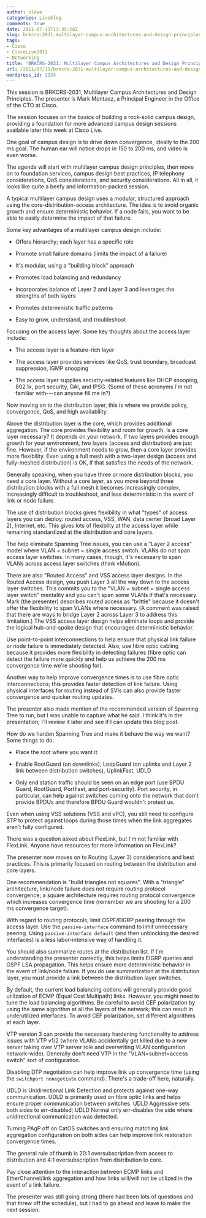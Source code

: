 ```yaml
---
author: slowe
categories: Liveblog
comments: true
date: 2011-07-11T13:35:28Z
slug: brkcrs-2031-multilayer-campus-architectures-and-design-principles
tags:
- Cisco
- CiscoLive2011
- Networking
title: 'BRKCRS-2031: Multilayer Campus Architectures and Design Principles'
url: /2011/07/11/brkcrs-2031-multilayer-campus-architectures-and-design-principles/
wordpress_id: 2324
---
```


This session is BRKCRS-2031, Multilayer Campus Architectures and Design Principles. The presenter is Mark Montaez, a Principal Engineer in the Office of the CTO at Cisco.

The session focuses on the basics of building a rock-solid campus design, providing a foundation for more advanced campus design sessions available later this week at Cisco Live.

One goal of campus design is to drive down convergence, ideally to the 200 ms goal. The human ear will notice drops in 150 to 200 ms, and video is even worse.

The agenda will start with multilayer campus design principles, then move on to foundation services, campus design best practices, IP telephony considerations, QoS considerations, and security considerations. All in all, it looks like quite a beefy and information-packed session.

A typical multilayer campus design uses a modular, structured approach using the core-distribution-access architecture. The idea is to avoid organic growth and ensure deterministic behavior. If a node fails, you want to be able to easily determine the impact of that failure.

Some key advantages of a multilayer campus design include:

* Offers hierarchy; each layer has a specific role

* Promote small failure domains (limits the impact of a failure)

* It's modular, using a "building block" approach

* Promotes load balancing and redundancy

* Incorporates balance of Layer 2 and Layer 3 and leverages the strengths of both layers

* Promotes deterministic traffic patterns

* Easy to grow, understand, and troubleshoot

Focusing on the access layer. Some key thoughts about the access layer include:

* The access layer is a feature-rich layer

* The access layer provides services like QoS, trust boundary, broadcast suppression, IGMP snooping

* The access layer supplies security-related features like DHCP snooping, 802.1x, port security, DAI, and IPSG. (Some of these acronyms I'm not familiar with---can anyone fill me in?)

Now moving on to the distribution layer, this is where we provide policy, convergence, QoS, and high availability.

Above the distribution layer is the core, which provides additional aggregation. The core provides flexibility and room for growth. Is a core layer necessary? It depends on your network. If two layers provides enough growth for your environment, two layers (access and distribution) are just fine. However, if the environment needs to grow, then a core layer provides more flexibility. Even using a full mesh with a two-layer design (access and fully-meshed distribution) is OK, if that satisfies the needs of the network.

Generally speaking, when you have three or more distribution blocks, you need a core layer. Without a core layer, as you move beyond three distribution blocks with a full mesh it becomes increasingly complex, increasingly difficult to troubleshoot, and less deterministic in the event of link or node failure.

The use of distribution blocks gives flexibility in what "types" of access layers you can deploy: routed access, VSS, WAN, data center (broad Layer 2), Internet, etc. This gives lots of flexiblity at the access layer while remaining standardized at the distribution and core layers.

The help eliminate Spanning Tree issues, you can use a "Layer 2 access" model where VLAN = subnet = single access switch. VLANs do not span access layer switches. In many cases, though, it's necessary to span VLANs across access layer switches (think vMotion).

There are also "Routed Access" and VSS access layer designs. In the Routed Access design, you push Layer 3 all the way down to the access layer switches. This commits you to the "VLAN = subnet = single access layer switch" mentality and you can't span some VLANs if that's necessary. Mark (the presenter) describes routed access as "brittle" because it doesn't offer the flexibility to span VLANs where necessary. (A comment was raised that there are ways to bridge Layer 2 across Layer 3 to address this limitation.) The VSS access layer design helps eliminate loops and provide the logical hub-and-spoke design that encourages deterministic behavior.

Use point-to-point interconnections to help ensure that physical link failure or node failure is immediately detected. Also, use fibre optic cabling because it provides more flexibility in detecting failures (fibre optic can detect the failure more quickly and help us achieve the 200 ms convergence time we're shooting for).

Another way to help improve convergence times is to use fibre optic interconnections; this provides faster detection of link failure. Using physical interfaces for routing instead of SVIs can also provide faster convergence and quicker routing updates.

The presenter also made mention of the recommended version of Spanning Tree to run, but I was unable to capture what he said. I think it's in the presentation; I'll review it later and see if I can update this blog post.

How do we harden Spanning Tree and make it behave the way we want? Some things to do:

* Place the root where you want it

* Enable RootGuard (on downlinks), LoopGuard (on uplinks and Layer 2 link between distribution switches), UplinkFast, UDLD

* Only end station traffic should be seen on an edge port (use BPDU Guard, RootGuard, PortFast, and port-security). Port security, in particular, can help against switches coming onto the network that don't provide BPDUs and therefore BPDU Guard wouldn't protect us.

Even when using VSS solutions (VSS and vPC), you still need to configure STP to protect against loops during those times when the link aggregates aren't fully configured.

There was a question asked about FlexLink, but I'm not familiar with FlexLink. Anyone have resources for more information on FlexLink?

The presenter now moves on to Routing (Layer 3) considerations and best practices. This is primarily focused on routing between the distribution and core layers.

One recommendation is "build triangles not squares". With a "triangle" architecture, link/node failure does not require routing protocol convergence; a square architecture requires routing protocol convergence which increases convergence time (remember we are shooting for a 200 ms convergence target).

With regard to routing protocols, limit OSPF/EIGRP peering through the access layer. Use the `passive-interface` command to limit unnecessary peering. Using `passive-interface default` (and then unblocking the desired interfaces) is a less labor-intensive way of handling it.

You should also summarize routes at the distribution list. If I'm understanding the presenter correctly, this helps limits EIGRP queries and OSPF LSA propagation. This helps ensure more deterministic behavior in the event of link/node failure. If you do use summarization at the distribution layer, you must provide a link between the distribution layer switches.

By default, the current load balancing options will generally provide good utilization of ECMP (Equal Cost Multipath) links. However, you might need to tune the load balancing algorithms. Be careful to avoid CEF polarization by using the same algorithm at all the layers of the network; this can result in underutilized interfaces. To avoid CEF polarization, set different algorithms at each layer.

VTP version 3 can provide the necessary hardening functionality to address issues with VTP v1/2 (where VLANs accidentally get killed due to a new server taking over VTP server role and overwriting VLAN configuration network-wide). Generally don't need VTP in the "VLAN=subnet=access switch" sort of configuration.

Disabling DTP negotiation can help improve link up convergence time (using the `switchport nonegotiate` command). There's a trade-off here, naturally.

UDLD is Unidirectional Link Detection and protects against one-way communication. UDLD is primarily used on fibre optic links and helps ensure proper communication between switches. UDLD Aggressive sets both sides to err-disabled; UDLD Normal only err-disables the side where unidirectional communication was detected.

Turning PAgP off on CatOS switches and ensuring matching link aggregation configuration on both sides can help improve link restoration convergence times.

The general rule of thumb is 20:1 oversubscription from access to distribution and 4:1 oversubscription from distribution to core.

Pay close attention to the interaction between ECMP links and EtherChannel/link aggregation and how links will/will not be utilized in the event of a link failure.

The presenter was still going strong (there had been lots of questions and that threw off the schedule), but I had to go ahead and leave to make the next session.
